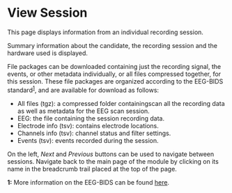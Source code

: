 # View Session

This page displays information from an individual recording session.

Summary information about the candidate, the recording session and the hardware used is displayed.

File packages can be downloaded containing just the recording signal, the events, or other metadata individually, or all files compressed together, for this session. These file packages are organized according to the EEG-BIDS standard<sup id="1">[1](#f1)</sup>, and are available for download as follows:

- All files (tgz): a compressed folder containingscan all the recording data as well as metadata for the EEG scan session.
- EEG: the file containing the session recording data.    
- Electrode info (tsv): contains electrode locations.    
- Channels info (tsv): channel status and filter settings.    
- Events (tsv): events recorded during the session.   

On the left, *Next* and *Previous* buttons can be used to navigate between sessions. Navigate back to the main page of the module by clicking on its name in the breadcrumb trail placed at the top of the page.

 <b id="f1">1:</b> More information on the EEG-BIDS can be found [here](https://www.nature.com/articles/s41597-019-0104-8). 
